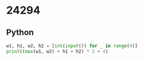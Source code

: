 # 24294

## Python

```python
w1, h1, w2, h2 = [int(input()) for _ in range(4)]
print((max(w1, w2) + h1 + h2) * 2 + 4)
```
